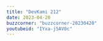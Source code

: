 ```yaml
---
title: "DevKami 212"
date: 2023-04-20
buzzcorner: "buzzcorner-20230420"
youtubeid: "IYxa-j5AV0c"
---
```


